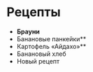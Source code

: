 # Рецепты

- **Брауни**
- Банановые панкейки**
- Картофель «Айдахо»**
- Банановый хлеб
- Новый рецепт
